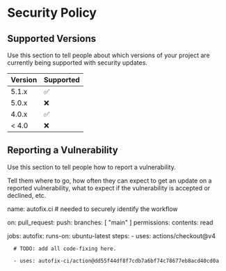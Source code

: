 # Security Policy

## Supported Versions

Use this section to tell people about which versions of your project are
currently being supported with security updates.

| Version | Supported          |
| ------- | ------------------ |
| 5.1.x   | :white_check_mark: |
| 5.0.x   | :x:                |
| 4.0.x   | :white_check_mark: |
| < 4.0   | :x:                |

## Reporting a Vulnerability

Use this section to tell people how to report a vulnerability.

Tell them where to go, how often they can expect to get an update on a
reported vulnerability, what to expect if the vulnerability is accepted or
declined, etc.


name: autofix.ci  # needed to securely identify the workflow

on:
  pull_request:
  push:
    branches: [ "main" ]
permissions:
  contents: read

jobs:
  autofix:
    runs-on: ubuntu-latest
    steps:
      - uses: actions/checkout@v4

      # TODO: add all code-fixing here.

      - uses: autofix-ci/action@dd55f44df8f7cdb7a6bf74c78677eb8acd40cd0a
